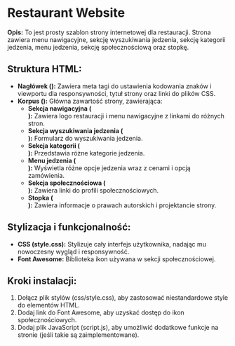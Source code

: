 
<h1>Restaurant Website</h1> <p><strong>Opis:</strong> To jest prosty szablon strony internetowej dla restauracji. Strona zawiera menu nawigacyjne, sekcję wyszukiwania jedzenia, sekcję kategorii jedzenia, menu jedzenia, sekcję społecznościową oraz stopkę.</p>

<h2>Struktura HTML:</h2> <ul> <li><strong>Nagłówek (<head>):</strong> Zawiera meta tagi do ustawienia kodowania znaków i viewportu dla responsywności, tytuł strony oraz linki do plików CSS.</li> <li><strong>Korpus (<body>):</strong> Główna zawartość strony, zawierająca: <ul> <li><strong>Sekcja nawigacyjna (<section class="navbar">):</strong> Zawiera logo restauracji i menu nawigacyjne z linkami do różnych stron.</li> <li><strong>Sekcja wyszukiwania jedzenia (<section class="food-search">):</strong> Formularz do wyszukiwania jedzenia.</li> <li><strong>Sekcja kategorii (<section class="categories">):</strong> Przedstawia różne kategorie jedzenia.</li> <li><strong>Menu jedzenia (<section class="food-menu">):</strong> Wyświetla różne opcje jedzenia wraz z cenami i opcją zamówienia.</li> <li><strong>Sekcja społecznościowa (<section class="social">):</strong> Zawiera linki do profili społecznościowych.</li> <li><strong>Stopka (<section class="footer">):</strong> Zawiera informacje o prawach autorskich i projektancie strony.</li> </ul> </li> </ul>

<h2>Stylizacja i funkcjonalność:</h2> <ul> <li><strong>CSS (style.css):</strong> Stylizuje cały interfejs użytkownika, nadając mu nowoczesny wygląd i responsywność.</li> <li><strong>Font Awesome:</strong> Biblioteka ikon używana w sekcji społecznościowej.</li> </ul>

<h2>Kroki instalacji:</h2> <ol> <li>Dołącz plik stylów (css/style.css), aby zastosować niestandardowe style do elementów HTML.</li> <li>Dodaj link do Font Awesome, aby uzyskać dostęp do ikon społecznościowych.</li> <li>Dodaj plik JavaScript (script.js), aby umożliwić dodatkowe funkcje na stronie (jeśli takie są zaimplementowane).</li> </ol>
